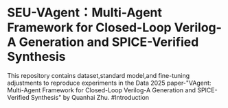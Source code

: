 # SEU-VAgent：Multi-Agent Framework for Closed-Loop Verilog-A Generation and SPICE-Verified Synthesis
This repository contains dataset,standard model,and fine-tuning adjustments to reproduce experiments in the Data 2025 paper-"VAgent: Multi-Agent Framework for Closed-Loop
Verilog-A Generation and SPICE-Verified Synthesis" by Quanhai Zhu.
#Introduction

